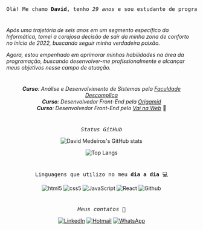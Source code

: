 <div align="center">
  <pre>Olá! Me chamo <b>David</b>, tenho <i>29 anos</i> e sou estudante de programação <i>Front-End</i>. 👋</pre>
</div>

#

<div>
  <i>Após uma trajetória de seis anos em um segmento específico da Informática, tomei a corajosa decisão de sair da minha zona de conforto no início de 2022, buscando seguir minha verdadeira paixão.</i>

  <i>Agora, estou empenhado em aprimorar minhas habilidades na área da programação, buscando desenvolver-me profissionalmente e alcançar meus objetivos nesse campo de atuação.</i>
  
</div>

#

<div align="center">
  <i><b>Curso</b>: Análise e Desenvolvimento de Sistemas pela <a href="https://www.origamid.com/">Faculdade Descomplica</a></i> 
  <br>
  <i><b>Curso</b>: Desenvolvedor <i>Front-End</i> pela <a href="https://www.origamid.com/">Origamid</a></i> 
  <br>
  <i><b>Curso</b>: Desenvolvedor <i>Front-End</i> pelo <a href="https://www.vainaweb.com.br/">Vai na Web</a></i> 🚀
</div>

#

<div align="center">

  <pre><i>Status GitHub</i></pre>
  
  ![David Medeiros's GitHub stats](https://github-readme-stats.vercel.app/api?username=dwmedeirosDev&show_icons=true&theme=dark)
  
  ![Top Langs](https://github-readme-stats.vercel.app/api/top-langs/?username=dwmedeirosDev&layout=compact)

</div> 

# 

<div align="center">
  <pre>Linguagens que utilizo no meu <b>dia a dia</b> 💻</pre>

  <img src="https://img.shields.io/badge/HTML5-E34F26?style=for-the-badge&logo=html5&logoColor=white" alt="html5"  />
  <img src="https://img.shields.io/badge/CSS3-1572B6?style=for-the-badge&logo=css3&logoColor=white" alt="css5"  />
  <img src="https://img.shields.io/badge/JavaScript-F7DF1E?style=for-the-badge&logo=javascript&logoColor=black" alt="JavaScript"  />
  <img src="https://img.shields.io/badge/React-20232A?style=for-the-badge&logo=react&logoColor=61DAFB" alt="React"  />
  <img src="https://img.shields.io/badge/GitHub-100000?style=for-the-badge&logo=github&logoColor=white" alt="Github"  />
</div> 

# 

<div align="center">
  <pre><i>Meus contatos 📱</i></pre>
  
  [![LinkedIn](https://img.shields.io/badge/LinkedIn-0077B5?style=for-the-badge&logo=linkedin&logoColor=white)](https://www.linkedin.com/in/davidmedeirosdev/)
  [![Hotmail](https://img.shields.io/badge/Gmail-D14836?style=for-the-badge&logo=gmail&logoColor=white)](mailto:davidmedeiros94@hotmail.com)
  [![WhatsApp](https://img.shields.io/badge/WhatsApp-25D366?style=for-the-badge&logo=whatsapp&logoColor=white)](https://wa.me/5521982916500)
</div>

